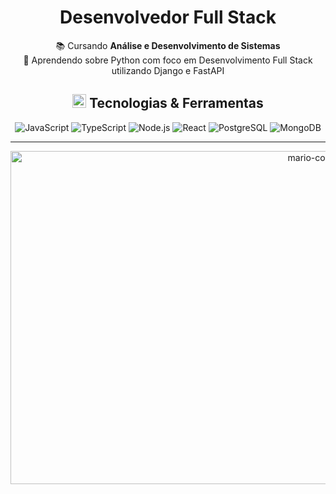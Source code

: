 <h1 align="center">Desenvolvedor Full Stack</h1>

<p align="center">
    📚 Cursando <strong>Análise e Desenvolvimento de Sistemas</strong><br>
    🌱 Aprendendo sobre Python com foco em Desenvolvimento Full Stack utilizando Django e FastAPI
</p>

<h2 align="center">
    <img src="https://github.com/user-attachments/assets/7b54e2d7-3218-4468-af19-53015f88c0f3" alt="code" width="22" height="22"> Tecnologias & Ferramentas
</h2>

<p align="center">
    <img src="https://img.shields.io/badge/JavaScript-F7DF1E?style=flat&logo=javascript&logoColor=black" alt="JavaScript">
    <img src="https://img.shields.io/badge/TypeScript-007ACC?style=flat&logo=typescript&logoColor=white" alt="TypeScript">
    <img src="https://img.shields.io/badge/Node.js-339933?style=flat&logo=nodedotjs&logoColor=white" alt="Node.js">
    <img src="https://img.shields.io/badge/React-61DAFB?style=flat&logo=react&logoColor=black" alt="React">
    <img src="https://img.shields.io/badge/PostgreSQL-4169E1?style=flat&logo=postgresql&logoColor=white" alt="PostgreSQL">
    <img src="https://img.shields.io/badge/MongoDB-47A248?style=flat&logo=mongodb&logoColor=white" alt="MongoDB">
</p>

<hr>

<p align="center">
    <img src="https://github.com/user-attachments/assets/2938eeed-2435-4091-b18b-04eb63d247d9" alt="mario-coding" width="960" height="533">
</p>

